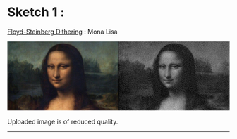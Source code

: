 # Sketch 1 : 
[Floyd-Steinberg Dithering](https://en.wikipedia.org/wiki/Floyd%E2%80%93Steinberg_dithering) : Mona Lisa

![Mona Lisa : Floyd-Steinberg Dithering](https://github.com/a-y-u-s-h/screenshots/blob/gh-pages/sketchez/sketch_1.png)

Uploaded image is of reduced quality.

***
